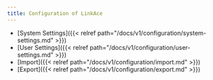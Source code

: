 ```yaml
---
title: Configuration of LinkAce
---
```


* [System Settings]({{< relref path="/docs/v1/configuration/system-settings.md" >}})
* [User Settings]({{< relref path="/docs/v1/configuration/user-settings.md" >}})
* [Import]({{< relref path="/docs/v1/configuration/import.md" >}})
* [Export]({{< relref path="/docs/v1/configuration/export.md" >}})
